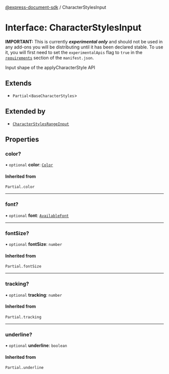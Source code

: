 [@express-document-sdk](../overview.md) / CharacterStylesInput

# Interface: CharacterStylesInput

<InlineAlert slots="text" variant="warning"/>

**IMPORTANT:** This is currently ***experimental only*** and should not be used in any add-ons you will be distributing until it has been declared stable. To use it, you will first need to set the `experimentalApis` flag to `true` in the [`requirements`](../../../manifest/index.md#requirements) section of the `manifest.json`.

Input shape of the applyCharacterStyle API

## Extends

-   `Partial`<`BaseCharacterStyles`\>

## Extended by

-   [`CharacterStylesRangeInput`](CharacterStylesRangeInput.md)

## Properties

### color?

• `optional` **color**: [`Color`](Color.md)

#### Inherited from

`Partial.color`

---

### font?

• `optional` **font**: [`AvailableFont`](../classes/AvailableFont.md)

---

### fontSize?

• `optional` **fontSize**: `number`

#### Inherited from

`Partial.fontSize`

---

### tracking?

• `optional` **tracking**: `number`

#### Inherited from

`Partial.tracking`

---

### underline?

• `optional` **underline**: `boolean`

#### Inherited from

`Partial.underline`
